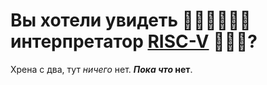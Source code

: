 # Вы хотели увидеть :loudspeaker::loudspeaker::loudspeaker::fire::fire::fire: интерпретатор <ins>RISC-V</ins> :cold_face::cold_face::cold_face:? 
Хрена с два, тут _ничего_ нет. **_Пока что_ нет**.
